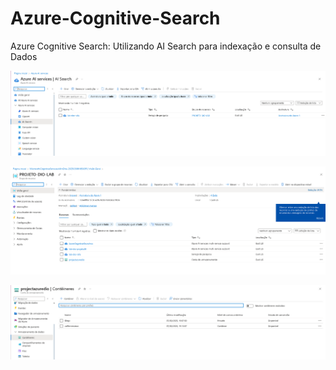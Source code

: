 # Azure-Cognitive-Search
 Azure Cognitive Search: Utilizando AI Search para indexação e consulta de Dados

 ![alt text](image.png)

 ![alt text](image-1.png)

 ![alt text](image-2.png)

